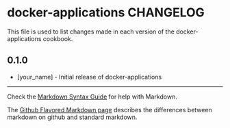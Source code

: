 docker-applications CHANGELOG
=============================

This file is used to list changes made in each version of the docker-applications cookbook.

0.1.0
-----
- [your_name] - Initial release of docker-applications

- - -
Check the [Markdown Syntax Guide](http://daringfireball.net/projects/markdown/syntax) for help with Markdown.

The [Github Flavored Markdown page](http://github.github.com/github-flavored-markdown/) describes the differences between markdown on github and standard markdown.
